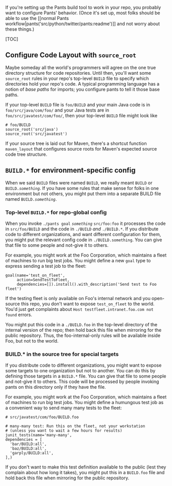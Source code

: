 If you're setting up the Pants build tool to work in your repo, you probably
want to configure Pants' behavior.
(Once it's set up, most folks should be able to use the
[[normal Pants workflow|pants('src/python/twitter/pants:readme')]] and not
worry about these things.)

[TOC]

## Configure Code Layout with `source_root`

Maybe someday all the world's programmers will agree on the one true directory
structure for code repositories. Until then, you'll want some `source_root`
rules in your repo's top-level `BUILD` file to specify which directories hold
your repo's code. A typical programming language has a notion of _base paths_
for imports; you configure pants to tell it those base paths.

If your top-level `BUILD` file is `foo/BUILD` and your main Java code is in
`foo/src/java/com/foo/` and your Java tests are in `foo/src/javatest/com/foo/`,
then your top-level `BUILD` file might look like

    # foo/BUILD
    source_root('src/java')
    source_root('src/javatest')

If your source tree is laid out for Maven, there's a shortcut function
`maven_layout` that configures source roots for Maven's expected
source code tree structure.

## `BUILD.*` for environment-specific config

When we said `BUILD` files were named `BUILD`, we really meant `BUILD` or
`BUILD.`_`something`_. If you have some rules that make sense for folks in
one environment but not others, you might put them into a separate
BUILD file named `BUILD.`_`something`_.

### Top-level `BUILD.*` for repo-global config

When you invoke `./pants goal` _`something`_ `src/foo:foo` it processes
the code in `src/foo/BUILD` and the code in `./BUILD` _and_ `./BUILD.*`. If you
distribute code to different organizations, and want different configuration
for them, you might put the relevant config code in `./BUILD.something`.
You can give that file to some people and not-give it to others.

For example, you might work at the Foo Corporation, which maintains a fleet
of machines to run big test jobs. You might define a new `goal` type to
express sending a test job to the fleet:

    goal(name='test_on_fleet',
         action=SendTestToFleet,
         dependencies=[]).install().with_description('Send test to Foo fleet')

If the testing fleet is only available on Foo's internal network and you
open-source this repo, you don't want to expose `test_on_fleet` to the world.
You'd just get complaints about `Host testfleet.intranet.foo.com not found`
errors.

You might put this code in a `./BUILD.foo` in the top-level directory of the
internal version of the repo; then hold back this file when mirroring for
the public repository. Thus, the foo-internal-only rules will be available
inside Foo, but not to the world.

### BUILD.* in the source tree for special targets

If you distribute code to different organizations, you might want to expose some
targets to one organization but not to another. You can do this by defining
those targets in a `BUILD.*` file. You can give that file to some people and
not-give it to others. This code will be processed by people invoking pants
on this directory only if they have the file.

For example, you might work at the Foo Corporation, which maintains a fleet
of machines to run big test jobs. You might define a humungous test job
as a convenient way to send many many tests to the fleet:

    # src/javatest/com/foo/BUILD.foo
    
    # many-many test: Run this on the fleet, not your workstation
    # (unless you want to wait a few hours for results)
    junit_tests(name='many-many',
    dependencies = [
      'bar/BUILD:all',
      'baz/BUILD:all',
      'garply/BUILD:all',
    ],)

If you don't want to make this test definition available to the public (lest
they complain about how long it takes), you might put this in a `BUILD.foo`
file and hold back this file when mirroring for the public repository.






